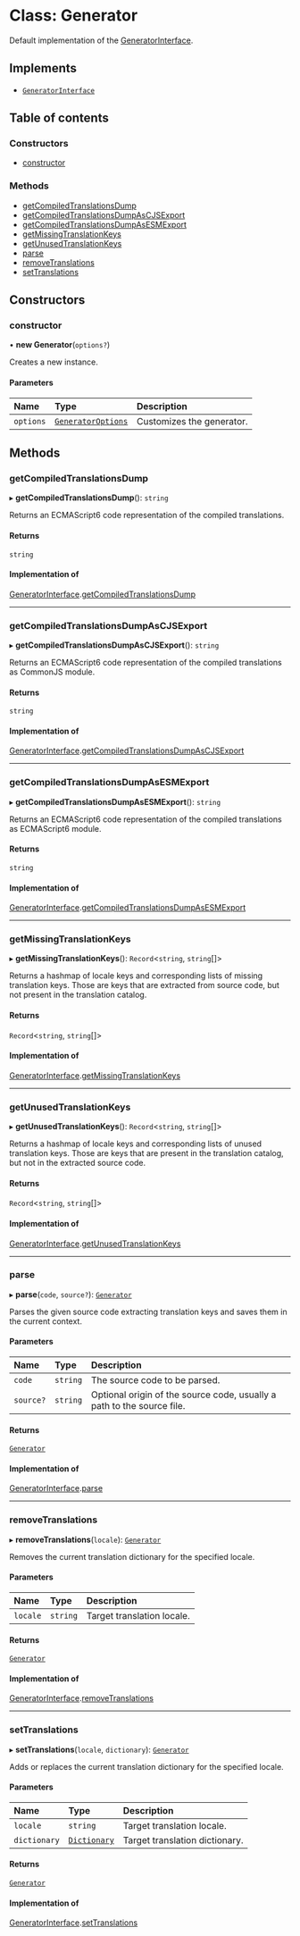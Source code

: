 # Class: Generator

Default implementation of the [GeneratorInterface](../interfaces/GeneratorInterface.md).

## Implements

- [`GeneratorInterface`](../interfaces/GeneratorInterface.md)

## Table of contents

### Constructors

- [constructor](Generator.md#constructor)

### Methods

- [getCompiledTranslationsDump](Generator.md#getcompiledtranslationsdump)
- [getCompiledTranslationsDumpAsCJSExport](Generator.md#getcompiledtranslationsdumpascjsexport)
- [getCompiledTranslationsDumpAsESMExport](Generator.md#getcompiledtranslationsdumpasesmexport)
- [getMissingTranslationKeys](Generator.md#getmissingtranslationkeys)
- [getUnusedTranslationKeys](Generator.md#getunusedtranslationkeys)
- [parse](Generator.md#parse)
- [removeTranslations](Generator.md#removetranslations)
- [setTranslations](Generator.md#settranslations)

## Constructors

### constructor

• **new Generator**(`options?`)

Creates a new instance.

#### Parameters

| Name | Type | Description |
| :------ | :------ | :------ |
| `options` | [`GeneratorOptions`](../README.md#generatoroptions) | Customizes the generator. |

## Methods

### getCompiledTranslationsDump

▸ **getCompiledTranslationsDump**(): `string`

Returns an ECMAScript6 code representation of the compiled translations.

#### Returns

`string`

#### Implementation of

[GeneratorInterface](../interfaces/GeneratorInterface.md).[getCompiledTranslationsDump](../interfaces/GeneratorInterface.md#getcompiledtranslationsdump)

___

### getCompiledTranslationsDumpAsCJSExport

▸ **getCompiledTranslationsDumpAsCJSExport**(): `string`

Returns an ECMAScript6 code representation of the compiled translations as CommonJS module.

#### Returns

`string`

#### Implementation of

[GeneratorInterface](../interfaces/GeneratorInterface.md).[getCompiledTranslationsDumpAsCJSExport](../interfaces/GeneratorInterface.md#getcompiledtranslationsdumpascjsexport)

___

### getCompiledTranslationsDumpAsESMExport

▸ **getCompiledTranslationsDumpAsESMExport**(): `string`

Returns an ECMAScript6 code representation of the compiled translations as ECMAScript6 module.

#### Returns

`string`

#### Implementation of

[GeneratorInterface](../interfaces/GeneratorInterface.md).[getCompiledTranslationsDumpAsESMExport](../interfaces/GeneratorInterface.md#getcompiledtranslationsdumpasesmexport)

___

### getMissingTranslationKeys

▸ **getMissingTranslationKeys**(): `Record`<`string`, `string`[]\>

Returns a hashmap of locale keys and corresponding lists of missing translation keys.
Those are keys that are extracted from source code, but not present in the translation catalog.

#### Returns

`Record`<`string`, `string`[]\>

#### Implementation of

[GeneratorInterface](../interfaces/GeneratorInterface.md).[getMissingTranslationKeys](../interfaces/GeneratorInterface.md#getmissingtranslationkeys)

___

### getUnusedTranslationKeys

▸ **getUnusedTranslationKeys**(): `Record`<`string`, `string`[]\>

Returns a hashmap of locale keys and corresponding lists of unused translation keys.
Those are keys that are present in the translation catalog, but not in the extracted source code.

#### Returns

`Record`<`string`, `string`[]\>

#### Implementation of

[GeneratorInterface](../interfaces/GeneratorInterface.md).[getUnusedTranslationKeys](../interfaces/GeneratorInterface.md#getunusedtranslationkeys)

___

### parse

▸ **parse**(`code`, `source?`): [`Generator`](Generator.md)

Parses the given source code extracting translation keys and saves them in the current context.

#### Parameters

| Name | Type | Description |
| :------ | :------ | :------ |
| `code` | `string` | The source code to be parsed. |
| `source?` | `string` | Optional origin of the source code, usually a path to the source file. |

#### Returns

[`Generator`](Generator.md)

#### Implementation of

[GeneratorInterface](../interfaces/GeneratorInterface.md).[parse](../interfaces/GeneratorInterface.md#parse)

___

### removeTranslations

▸ **removeTranslations**(`locale`): [`Generator`](Generator.md)

Removes the current translation dictionary for the specified locale.

#### Parameters

| Name | Type | Description |
| :------ | :------ | :------ |
| `locale` | `string` | Target translation locale. |

#### Returns

[`Generator`](Generator.md)

#### Implementation of

[GeneratorInterface](../interfaces/GeneratorInterface.md).[removeTranslations](../interfaces/GeneratorInterface.md#removetranslations)

___

### setTranslations

▸ **setTranslations**(`locale`, `dictionary`): [`Generator`](Generator.md)

Adds or replaces the current translation dictionary for the specified locale.

#### Parameters

| Name | Type | Description |
| :------ | :------ | :------ |
| `locale` | `string` | Target translation locale. |
| `dictionary` | [`Dictionary`](../README.md#dictionary) | Target translation dictionary. |

#### Returns

[`Generator`](Generator.md)

#### Implementation of

[GeneratorInterface](../interfaces/GeneratorInterface.md).[setTranslations](../interfaces/GeneratorInterface.md#settranslations)
